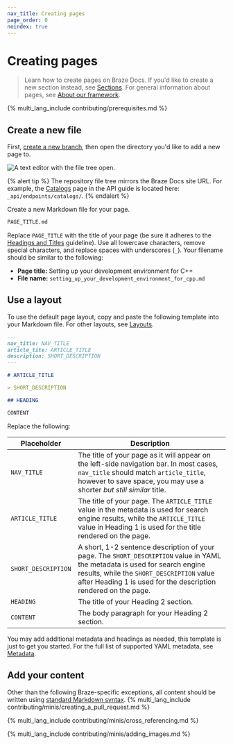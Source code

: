 ```yaml
---
nav_title: Creating pages
page_order: 0
noindex: true
---
```


# Creating pages

> Learn how to create pages on Braze Docs. If you'd like to create a new section instead, see [Sections](../../../_docs/_home/content_management/managing_sections.md). For general information about pages, see [About our framework](../../../_docs/_home/about_our_framework.md#pages).

{% multi_lang_include contributing/prerequisites.md %}

## Create a new file

First, [create a new branch](../../../_docs/_home/github/creating_a_new_branch.md), then open the directory you'd like to add a new page to.

![A text editor with the file tree open.]()

{% alert tip %}
The repository file tree mirrors the Braze Docs site URL. For example, the [Catalogs]({{site.baseurl}}/api/endpoints/catalogs/) page in the API guide is located here: `_api/endpoints/catalogs/`.
{% endalert %}

Create a new Markdown file for your page.

```bash
PAGE_TITLE.md
```

Replace `PAGE_TITLE` with the title of your page (be sure it adheres to the [Headings and Titles](https://docs.google.com/document/u/2/d/e/2PACX-1vTluyDFO3ZEV7V6VvhXE4As_hSFwmnFFdU9g6_TrAYTgH1QmbRoEDDdn5GzKAB9vdBbIdyiFdoaJcNk/pub#h.vs0awrl1ba2p) guideline). Use all lowercase characters, remove special characters, and replace spaces with underscores (`_`). Your filename should be similar to the following:

- **Page title:** Setting up your development environment for C++
- **File name:** `setting_up_your_development_environment_for_cpp.md`

## Use a layout

To use the default page layout, copy and paste the following template into your Markdown file. For other layouts, see [Layouts](../../../_docs/_home/examples/layouts.md).

```markdown
---
nav_title: NAV_TITLE
article_tite: ARTICLE_TITLE
description: SHORT_DESCRIPTION
---

# ARTICLE_TITLE

> SHORT_DESCRIPTION

## HEADING

CONTENT
```

Replace the following:

| Placeholder         | Description                                                                                                                                                                                                                                 |
|---------------------|---------------------------------------------------------------------------------------------------------------------------------------------------------------------------------------------------------------------------------------------|
| `NAV_TITLE`         | The title of your page as it will appear on the left-side navigation bar. In most cases, `nav_title` should match `article_title`, however to save space, you may use a shorter _but still similar_ title.                                  |
| `ARTICLE_TITLE`     | The title of your page. The `ARTICLE_TITLE` value in the metadata is used for search engine results, while the `ARTICLE_TITLE` value in Heading 1 is used for the title rendered on the page.                                               |
| `SHORT_DESCRIPTION` | A short, 1-2 sentence description of your page. The `SHORT_DESCRIPTION` value in YAML the metadata is used for search engine results, while the `SHORT_DESCRIPTION` value after Heading 1 is used for the description rendered on the page. |
| `HEADING`           | The title of your Heading 2 section.                                                                                                                                                                                                        |
| `CONTENT`           | The body paragraph for your Heading 2 section.                                                                                                                                                                                              |

You may add additional metadata and headings as needed, this template is just to get you started. For the full list of supported YAML metadata, see [Metadata](../../../_docs/_home/metadata.md).

## Add your content

Other than the following Braze-specific exceptions, all content should be written using [standard Markdown syntax](https://www.markdownguide.org/basic-syntax/). {% multi_lang_include contributing/minis/creating_a_pull_request.md %}

{% multi_lang_include contributing/minis/cross_referencing.md %}

{% multi_lang_include contributing/minis/adding_images.md %}

